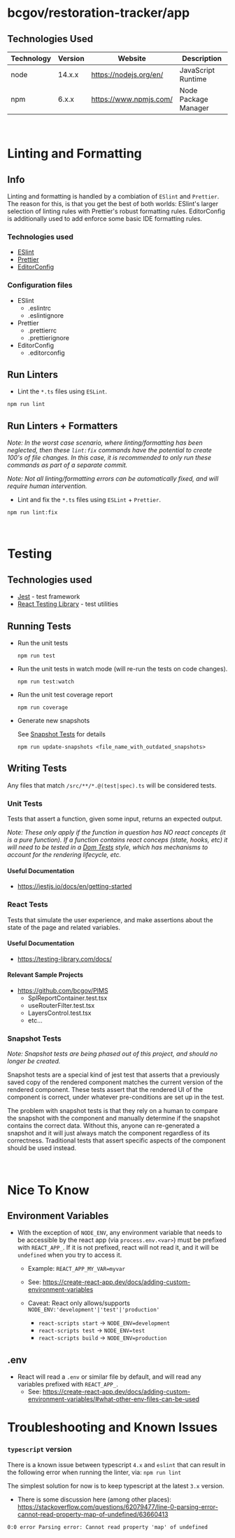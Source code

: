 # bcgov/restoration-tracker/app

## Technologies Used

| Technology | Version | Website                | Description          |
| ---------- | ------- | ---------------------- | -------------------- |
| node       | 14.x.x  | https://nodejs.org/en/ | JavaScript Runtime   |
| npm        | 6.x.x   | https://www.npmjs.com/ | Node Package Manager |

<br />

# Linting and Formatting

## Info

Linting and formatting is handled by a combiation of `ESlint` and `Prettier`. The reason for this, is that you get the best of both worlds: ESlint's larger selection of linting rules with Prettier's robust formatting rules. EditorConfig is additionally used to add enforce some basic IDE formatting rules.

### Technologies used

- [ESlint](https://eslint.org/)
- [Prettier](https://prettier.io/)
- [EditorConfig](http://editorconfig.org)

### Configuration files

- ESlint
  - .eslintrc
  - .eslintignore
- Prettier
  - .prettierrc
  - .prettierignore
- EditorConfig
  - .editorconfig

## Run Linters

- Lint the `*.ts` files using `ESLint`.

```
npm run lint
```

## Run Linters + Formatters

_Note: In the worst case scenario, where linting/formatting has been neglected, then these `lint:fix` commands have the potential to create 100's of file changes. In this case, it is recommended to only run these commands as part of a separate commit._

_Note: Not all linting/formatting errors can be automatically fixed, and will require human intervention._

- Lint and fix the `*.ts` files using `ESLint` + `Prettier`.

```
npm run lint:fix
```

<br />

# Testing

## Technologies used

- [Jest](https://jestjs.io/docs/en/getting-started) - test framework
- [React Testing Library](https://testing-library.com) - test utilities

## Running Tests

- Run the unit tests

  ```
  npm run test
  ```

- Run the unit tests in watch mode (will re-run the tests on code changes).

  ```
  npm run test:watch
  ```

- Run the unit test coverage report

  ```
  npm run coverage
  ```

- Generate new snapshots

  See [Snapshot Tests](#snapshot-tests) for details

  ```
  npm run update-snapshots <file_name_with_outdated_snapshots>
  ```

## Writing Tests

Any files that match `/src/**/*.@(test|spec).ts` will be considered tests.

### Unit Tests

Tests that assert a function, given some input, returns an expected output.

_Note: These only apply if the function in question has NO react concepts (it is a pure function). If a function contains react conceps (state, hooks, etc) it will need to be tested in a [Dom Tests](#dom-tests) style, which has mechanisms to account for the rendering lifecycle, etc._

#### Useful Documentation

- https://jestjs.io/docs/en/getting-started

### React Tests

Tests that simulate the user experience, and make assertions about the state of the page and related variables.

#### Useful Documentation

- https://testing-library.com/docs/

#### Relevant Sample Projects

- https://github.com/bcgov/PIMS
  - SplReportContainer.test.tsx
  - useRouterFilter.test.tsx
  - LayersControl.test.tsx
  - etc...

### Snapshot Tests

_Note: Snapshot tests are being phased out of this project, and should no longer be created._

Snapshot tests are a special kind of jest test that asserts that a previously saved copy of the rendered component matches the current version of the rendered component. These tests assert that the rendered UI of the component is correct, under whatever pre-conditions are set up in the test.

The problem with snapshot tests is that they rely on a human to compare the snapshot with the component and manually determine if the snapshot contains the correct data. Without this, anyone can re-generated a snapshot and it will just always match the component regardless of its correctness. Traditional tests that assert specific aspects of the component should be used instead.

<br />

# Nice To Know

## Environment Variables

- With the exception of `NODE_ENV`, any environment variable that needs to be accessible by the react app (via `process.env.<var>`) must be prefixed with `REACT_APP_`. If it is not prefixed, react will not read it, and it will be `undefined` when you try to access it.

  - Example: `REACT_APP_MY_VAR=myvar`
  - See: https://create-react-app.dev/docs/adding-custom-environment-variables

  - Caveat: React only allows/supports `NODE_ENV:'development'|'test'|'production'`
    - `react-scripts start` -> `NODE_ENV=development`
    - `react-scripts test` -> `NODE_ENV=test`
    - `react-scripts build` -> `NODE_ENV=production`

## .env

- React will read a `.env` or similar file by default, and will read any variables prefixed with `REACT_APP_`.
  - See: https://create-react-app.dev/docs/adding-custom-environment-variables/#what-other-env-files-can-be-used

# Troubleshooting and Known Issues

### `typescript` version

There is a known issue between typescript `4.x` and `eslint` that can result in the following error when running the linter, via: `npm run lint`

The simplest solution for now is to keep typescript at the latest `3.x` version.

- There is some discussion here (among other places):  
  https://stackoverflow.com/questions/62079477/line-0-parsing-error-cannot-read-property-map-of-undefined/63660413

```
0:0 error Parsing error: Cannot read property 'map' of undefined
```

